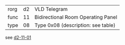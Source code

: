 
|    |   |   |
| -- | - | - |
| rorg | d2 | VLD Telegram |
| func | 11 | Bidirectional Room Operating Panel |
| type | 08 | Type 0x08 (description: see table) |

see [d2-11-01](d2-11-01.md)
  